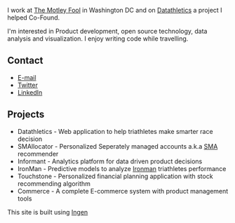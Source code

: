 <!--
{
  "layout": "page",
  "permalink": "/"
}
-->

I work at [The Motley Fool](http://fool.com) in Washington DC and on [Datathletics]() a project I helped Co-Found.

I'm interested in Product development, open source technology, data analysis and visualization. I enjoy writing code while travelling.


## Contact

* [E-mail](mailto:abhishek@datathletics.com)
* [Twitter](http://twitter.com/cabhishek)
* [LinkedIn](http://www.linkedin.com/in/abhishekkapatkar/)

## Projects

* Datathletics - Web application to help triathletes make smarter race decision
* SMAllocator  - Personalized Seperately managed accounts a.k.a [SMA](http://en.wikipedia.org/wiki/Separately_managed_account) recommender
* Informant    - Analytics platform for data driven product decisions
* IronMan      - Predictive models to analyze [Ironman](http://www.ironman.com/) triathletes performance
* Touchstone   - Personalized financial planning application with stock recommending algorithm
* Commerce     - A complete E-commerce system with product management tools


This site is built using [Ingen](https://github.com/philipwalton/ingen)


